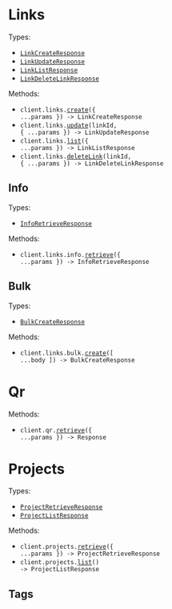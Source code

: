 # Links

Types:

- <code><a href="./src/resources/links/links.ts">LinkCreateResponse</a></code>
- <code><a href="./src/resources/links/links.ts">LinkUpdateResponse</a></code>
- <code><a href="./src/resources/links/links.ts">LinkListResponse</a></code>
- <code><a href="./src/resources/links/links.ts">LinkDeleteLinkResponse</a></code>

Methods:

- <code title="post /links">client.links.<a href="./src/resources/links/links.ts">create</a>({ ...params }) -> LinkCreateResponse</code>
- <code title="put /links/{linkId}">client.links.<a href="./src/resources/links/links.ts">update</a>(linkId, { ...params }) -> LinkUpdateResponse</code>
- <code title="get /links">client.links.<a href="./src/resources/links/links.ts">list</a>({ ...params }) -> LinkListResponse</code>
- <code title="delete /links/{linkId}">client.links.<a href="./src/resources/links/links.ts">deleteLink</a>(linkId, { ...params }) -> LinkDeleteLinkResponse</code>

## Info

Types:

- <code><a href="./src/resources/links/info.ts">InfoRetrieveResponse</a></code>

Methods:

- <code title="get /links/info">client.links.info.<a href="./src/resources/links/info.ts">retrieve</a>({ ...params }) -> InfoRetrieveResponse</code>

## Bulk

Types:

- <code><a href="./src/resources/links/bulk.ts">BulkCreateResponse</a></code>

Methods:

- <code title="post /links/bulk">client.links.bulk.<a href="./src/resources/links/bulk.ts">create</a>([ ...body ]) -> BulkCreateResponse</code>

# Qr

Methods:

- <code title="get /qr">client.qr.<a href="./src/resources/qr.ts">retrieve</a>({ ...params }) -> Response</code>

# Projects

Types:

- <code><a href="./src/resources/projects/projects.ts">ProjectRetrieveResponse</a></code>
- <code><a href="./src/resources/projects/projects.ts">ProjectListResponse</a></code>

Methods:

- <code title="get /projects/{projectSlug}">client.projects.<a href="./src/resources/projects/projects.ts">retrieve</a>({ ...params }) -> ProjectRetrieveResponse</code>
- <code title="get /projects">client.projects.<a href="./src/resources/projects/projects.ts">list</a>() -> ProjectListResponse</code>

## Tags

